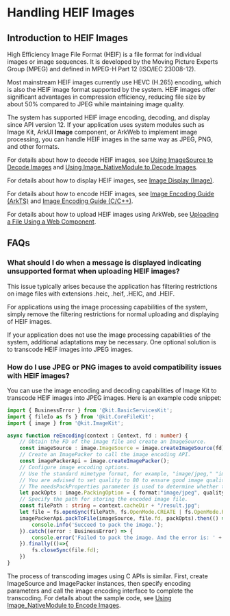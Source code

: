 # Handling HEIF Images
<!--Kit: Image Kit-->
<!--Subsystem: Multimedia-->
<!--Owner: @aulight02-->
<!--Designer: @liyang_bryan-->
<!--Tester: @xchaosioda-->
<!--Adviser: @zengyawen-->

## Introduction to HEIF Images

High Efficiency Image File Format (HEIF) is a file format for individual images or image sequences. It is developed by the Moving Picture Experts Group (MPEG) and defined in MPEG-H Part 12 (ISO/IEC 23008-12).

Most mainstream HEIF images currently use HEVC (H.265) encoding, which is also the HEIF image format supported by the system. HEIF images offer significant advantages in compression efficiency, reducing file size by about 50% compared to JPEG while maintaining image quality.

The system has supported HEIF image encoding, decoding, and display since API version 12. If your application uses system modules such as Image Kit, ArkUI **Image** component, or ArkWeb to implement image processing, you can handle HEIF images in the same way as JPEG, PNG, and other formats.

For details about how to decode HEIF images, see [Using ImageSource to Decode Images](../image-decoding.md) and [Using Image_NativeModule to Decode Images](../image-source-c.md).

For details about how to display HEIF images, see [Image Display (Image)](../../../ui/arkts-graphics-display.md).

For details about how to encode HEIF images, see [Image Encoding Guide (ArkTS)](../image-encoding.md) and [Image Encoding Guide (C/C++)](../image-packer-c.md).

For details about how to upload HEIF images using ArkWeb, see [Uploading a File Using a Web Component](../../../web/web-file-upload.md).

## FAQs

### What should I do when a message is displayed indicating unsupported format when uploading HEIF images?

This issue typically arises because the application has filtering restrictions on image files with extensions .heic, .heif, .HEIC, and .HEIF.

For applications using the image processing capabilities of the system, simply remove the filtering restrictions for normal uploading and displaying of HEIF images.

If your application does not use the image processing capabilities of the system, additional adaptations may be necessary. One optional solution is to transcode HEIF images into JPEG images.

### How do I use JPEG or PNG images to avoid compatibility issues with HEIF images?

You can use the image encoding and decoding capabilities of Image Kit to transcode HEIF images into JPEG images. Here is an example code snippet:
```ts
import { BusinessError } from '@kit.BasicServicesKit';
import { fileIo as fs } from '@kit.CoreFileKit';
import { image } from '@kit.ImageKit';

async function reEncoding(context : Context, fd : number) {
    // Obtain the FD of the image file and create an ImageSource.
    const imageSource : image.ImageSource = image.createImageSource(fd);
    // Create an ImagePacker to call the image encoding API.
    const imagePackerApi = image.createImagePacker();
    // Configure image encoding options.
    // Use the standard mimetype format, for example, "image/jpeg," "image/png," and "image/heic."
    // You are advised to set quality to 80 to ensure good image quality and reduce the size of the encoded image file.
    // The needsPackProperties parameter is used to determine whether to save image properties during encoding. The default value is false, indicating that the configuration is not saved.
    let packOpts : image.PackingOption = { format:"image/jpeg", quality:80, needsPackProperties:false };
    // Specify the path for storing the encoded image file.
    const filePath : string = context.cacheDir + "/result.jpg";
    let file = fs.openSync(filePath, fs.OpenMode.CREATE | fs.OpenMode.READ_WRITE);
    imagePackerApi.packToFile(imageSource, file.fd, packOpts).then(() => {
        console.info('Succeed to pack the image.'); 
    }).catch((error : BusinessError) => { 
        console.error('Failed to pack the image. And the error is: ' + error); 
    }).finally(()=>{
        fs.closeSync(file.fd);
    })
}
```

The process of transcoding images using C APIs is similar. First, create ImageSource and ImagePacker instances, then specify encoding parameters and call the image encoding interface to complete the transcoding. For details about the sample code, see [Using Image_NativeModule to Encode Images](../image-packer-c.md).
